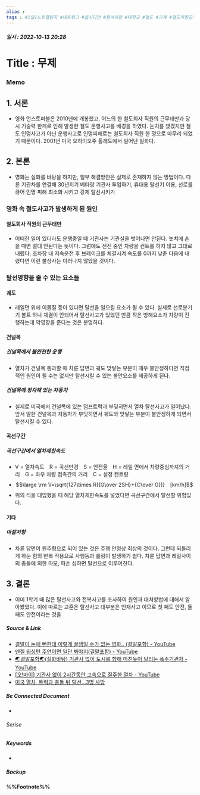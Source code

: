```yaml
---
alias : 
tags : #1일1노트챌린지 #네트워크 #옵시디언 #원바이원 #대학교 #철도 #기계 #철도차량공학
---
```


##### 일시 : 2022-10-13 20:28

# Title : 무제

### Memo

## 1. 서론
- 영화 언스토퍼블은 2010년에 개봉했고, 어느의 한 철도회사 직원의 근무태만과 당시 기술력 한계로 인해 발생한 철도 운행사고를 배경을 하였다. 눈치를 챘겠지만 철도 인명사고가 아닌 운행사고로 인명피해로는 철도회사 직원 한 명으로 마무리 되었기 때문이다. 2001년 미국 오하이오주 톨레도에서 일어난 실화다.

## 2. 본론
- 영화는 실화를 바탕을 하지만, 일부 해결방안은 실제로 존재하지 않는 방법이다. 다른 기관차를 연결해 30년지기 베타랑 기관사 투입하기, 휴대용 탈선기 이용, 선로를 끊어 인명 피해 최소화 시키고 강제 탈선시키기

### 영화 속 철도사고가 발생하게 된 원인

#### 철도회사 직원의 근무태만
- 어떠한 일이 있더라도 운행중일 때 기관사는 기관실을 벗어나면 안된다. 놋치에 손을 때면 절대 안된다는 뜻이다. 그럼에도 전진 중인 차량을 컨트롤 하지 않고 그대로 내렸다. 조차장 내 저속운전 후 브레이크를 체결시켜 속도를 0까지 낮춘 다음에 내렸다면 이런 불상사는 이러나지 않았을 것이다.

### 탈선영향을 줄 수 있는 요소들

#### 궤도
- 레일면 위에 이물질 등이 있다면 탈선을 일으킬 요소가 될 수 있다. 실제로 선로분기기 볼트 하나 체결이 안되어서 탈선사고가 있었던 만큼 작은 방해요소가 차량이 진행하는데 악영향을 준다는 것은 분명하다.

#### 건널목

##### 건널목에서 불완전한 운행
- 열차가 건널목 통과할 때 차륜 답면과 궤도 맞닿는 부분이 매우 불안정하다면 직접적인 원인이 될 수는 없지만 탈선시킬 수 있는 불안요소를 제공하게 된다.

##### 건널목에 정차해 있는 자동차
- 실제로 미국에서 건널목에 있는 덤프트럭과 부딪히면서 열차 탈선사고가 일어났다. 앞서 말한 건널목과 자동차가 부딪히면서 궤도와 맞닿는 부분이 불안정하게 되면서 탈선시킬 수 있다.

#### 곡선구간

##### 곡선구간에서 열차제한속도
- V = 열차속도　R = 곡선반경　S = 안전율　H = 레일 면에서 차량중심까지의 거리　G = 좌우 차량 접촉간의 거리　C = 설정 캔트량
- $$\large \rm V=\sqrt{127\times R({G\over 2SH}+{C\over G})}　[km/h]$$
- 위의 식을 대입했을 때 해당 열차제한속도를 넣었다면 곡선구간에서 탈선할 위험있다.

#### 기타

##### 마찰저항
- 차륜 답면이 원추형으로 되어 있는 것은 주행 안정상 최상의 것이다. 그런데 되돌리게 하눈 힘의 반복 작용으로 사행동과 롤링이 발생하기 쉽다. 차륜 답면과 레일사이의 충돌에 의한 마모, 파손 심하면 탈선으로 이루어진다.

## 3. 결론
- 이미 1학기 때 많은 탈선사고와 전복사고를 조사하여 원인과 대처방법에 대해서 알아봤었다. 이에 따르는 교훈은 탈선사고 대부분은 인재사고 이므로 첫 째도 안전, 둘 째도 안전이라는 것을 

##### Source & Link
- [결말이 눈에 뻔한데 이렇게 꿀잼일 수가 없는 영화.. (결말포함) - YouTube](https://www.youtube.com/watch?v=8xbV2h2AxbU)
- [덴젤 워싱턴 주연이면 일단 봐야지(결말포함) - YouTube](https://www.youtube.com/watch?v=_YhYmLDczbc)
- [🌏결말포함🌏(실화바탕) 기관사 없이 도시를 향해 미친듯이 달리는 폭주기관차 - YouTube](https://www.youtube.com/watch?v=A-RPYpm0agk)
- [[오!마이] 기관사 없이 2시간동안 고속으로 질주한 열차 - YouTube](https://www.youtube.com/watch?v=GWLoef2BO-8)
- [미국 열차, 트럭과 충돌 뒤 탈선…3명 사망](https://news.kbs.co.kr/news/view.do?ncd=5496305)

##### Be Connected Document
- 

###### Serise


##### Keywords
- 

##### Backup


#### %%Footnote%%

[^1]: 